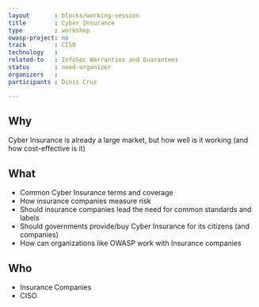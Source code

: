 ```yaml
---
layout       : blocks/working-session
title        : Cyber Insurance
type         : workshop
owasp-project: no
track        : CISO
technology   :
related-to   : InfoSec Warranties and Guarantees
status       : need-organizer
organizers   :
participants : Dinis Cruz

---
```


## Why

Cyber Insurance is already a large market, but how well is it working (and how cost-effective is it)

## What

 - Common Cyber Insurance terms and coverage
 - How insurance companies measure risk
 - Should insurance companies lead the need for common standards and labels
 - Should governments provide/buy Cyber Insurance for its citizens (and companies)
 - How can organizations like OWASP work with Insurance companies

## Who

 - Insurance Companies
 - CISO